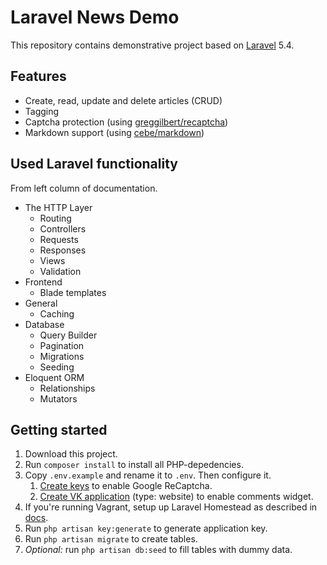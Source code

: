 # Laravel News Demo

This repository contains demonstrative project based on [Laravel](https://laravel.com/) 5.4.

## Features
  - Create, read, update and delete articles (CRUD)
  - Tagging
  - Captcha protection (using [greggilbert/recaptcha](https://github.com/greggilbert/recaptcha))
  - Markdown support (using [cebe/markdown](https://github.com/cebe/markdown))

## Used Laravel functionality
From left column of documentation.

  - The HTTP Layer
    - Routing
    - Controllers
    - Requests
    - Responses
    - Views
    - Validation
  - Frontend
    - Blade templates
  - General
    - Caching
  - Database
    - Query Builder
    - Pagination
    - Migrations
    - Seeding
  - Eloquent ORM
    - Relationships
    - Mutators

## Getting started

1. Download this project.
2. Run `composer install` to install all PHP-depedencies.
3. Copy `.env.example` and rename it to `.env`. Then configure it.
    1. [Create keys](https://www.google.com/recaptcha) to enable Google ReCaptcha.
    2. [Create VK application](https://vk.com/editapp?act=create) (type: website) to enable comments widget.
4. If you're running Vagrant, setup up Laravel Homestead as described in [docs](https://laravel.com/docs/master/homestead).
5. Run `php artisan key:generate` to generate application key.
6. Run `php artisan migrate` to create tables.
7. *Optional:* run `php artisan db:seed` to fill tables with dummy data.
